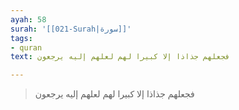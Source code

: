 ```yaml
---
ayah: 58
surah: '[[021-Surah|سورة]]'
tags:
- quran
text: فجعلهم جذاذا إلا كبيرا لهم لعلهم إليه يرجعون

---
```

> فجعلهم جذاذا إلا كبيرا لهم لعلهم إليه يرجعون

